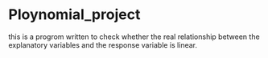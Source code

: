 # Ploynomial_project
this is a progrom written to check whether the real relationship between the
explanatory variables and the response variable is linear.
